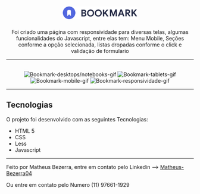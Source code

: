 <h1 align="center">
<br>
    <img src="img/logo-bookmark.svg" width="200">
</h1>
<p align="center">Foi criado uma página com responsividade para diversas telas, algumas funcionalidades do Javascript, entre elas tem: Menu Mobile, Seções conforme a opção selecionada, listas dropadas conforme o click e validação de formulario</p>
<hr> <br>

<div align="center">
    <img src="assets/Bookmark-projeto-desk.gif" alt="Bookmark-desktops/notebooks-gif" height="425">
    <img src="assets/Bookmark-projeto-tab.gif" alt="Bookmark-tablets-gif" height="425">
    <img src="assets/Bookmark-projeto-mob.gif" alt="Bookmark-mobile-gif" height="425">
    <img src="assets/Bookmark-projeto-resp.gif" alt="Bookmark-responsividade-gif" height="425">
</div>

---


## Tecnologias

O projeto foi desenvolvido com as seguintes Tecnologias:

- HTML 5
- CSS
- Less
- Javascript
---

Feito por Matheus Bezerra, entre em contato pelo Linkedin --> <a href="https://www.linkedin.com/in/matheus-bezerra04/">Matheus-Bezerra04</a>
<p>Ou entre em contato pelo Numero (11) 97661-1929</p>
